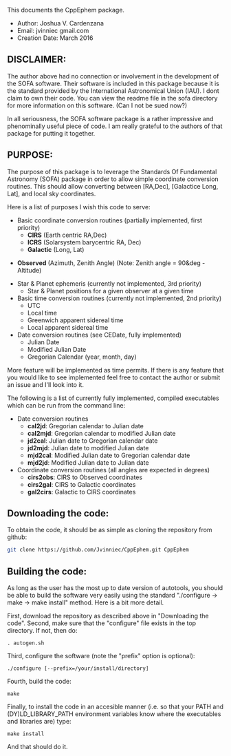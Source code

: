 This documents the CppEphem package.

* Author: Joshua V. Cardenzana
* Email: jvinniec <at> gmail.com
* Creation Date: March 2016

DISCLAIMER:
----------------------------------------------------------
The author above had no connection or involvement in the
development of the SOFA software. Their software is included
in this package because it is the standard provided by the
International Astronomical Union (IAU). I dont claim to own
their code. You can view the readme file in the sofa directory
for more information on this software. (Can I not be sued now?)

In all seriousness, the SOFA software package is a rather
impressive and phenominally useful piece of code. I am really
grateful to the authors of that package for putting it together.

PURPOSE:
----------------------------------------------------------
The purpose of this package is to leverage the Standards
Of Fundamental Astronomy (SOFA) package in order to allow
simple coordinate conversion routines. This should allow
converting between [RA,Dec], [Galactice Long, Lat], and
local sky coordinates.

Here is a list of purposes I wish this code to serve:
* Basic coordinate conversion routines (partially implemented, first priority)
  - __CIRS__ (Earth centric RA,Dec)
  - __ICRS__ (Solarsystem barycentric RA, Dec)
  - __Galactic__ (Long, Lat)
- __Observed__ (Azimuth, Zenith Angle) (Note: Zenith angle = 90&deg - Altitude)
* Star & Planet ephemeris (currently not implemented, 3rd priority)
  - Star & Planet positions for a given observer at a given time
* Basic time conversion routines (currently not implemented, 2nd priority)
  - UTC
  - Local time
  - Greenwich apparent sidereal time
  - Local apparent sidereal time
* Date conversion routines (see CEDate, fully implemented)
  - Julian Date
  - Modified Julian Date
  - Gregorian Calendar (year, month, day)

More feature will be implemented as time permits. If there 
is any feature that you would like to see implemented feel 
free to contact the author or submit an issue and I'll
look into it.

The following is a list of currently fully implemented, compiled
executables which can be run from the command line:
* Date conversion routines
  - __cal2jd__: Gregorian calendar to Julian date
  - __cal2mjd__: Gregorian calendar to modified Julian date
  - __jd2cal__: Julian date to Gregorian calendar date
  - __jd2mjd__: Julian date to modified Julian date
  - __mjd2cal__: Modified Julian date to Gregorian calendar date
  - __mjd2jd__: Modified Julian date to Julian date
* Coordinate conversion routines (all angles are expected in degrees)
  - __cirs2obs__: CIRS to Observed coordinates
  - __cirs2gal__: CIRS to Galactic coordinates
  - __gal2cirs__: Galactic to CIRS coordinates

Downloading the code:
----------------------------------------------------------
To obtain the code, it should be as simple as cloning the
repository from github:
```bash
git clone https://github.com/Jvinniec/CppEphem.git CppEphem
```

Building the code:
----------------------------------------------------------
As long as the user has the most up to date version of autotools,
you should be able to build the software very easily using the 
standard "./configure -> make -> make install" method. Here is
a bit more detail.

First, download the repository as described above in "Downloading 
the code". Second, make sure that the "configure" file exists in 
the top directory. If not, then do:

``` . autogen.sh ```

Third, configure the software (note the "prefix" option is optional):

``` ./configure [--prefix=/your/install/directory] ```

Fourth, build the code:

``` make ```

Finally, to install the code in an accesible manner (i.e. so that 
your PATH and (DY)LD_LIBRARY_PATH environment variables know where
the executables and libraries are) type:

``` make install ```

And that should do it.
